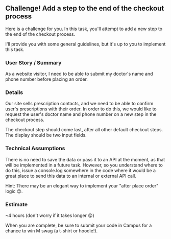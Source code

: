 ## Challenge! Add a step to the end of the checkout process
Here is a challenge for you. In this task, you'll attempt to add a new step to the end of the checkout process.

I'll provide you with some general guidelines, but it's up to you to implement this task.

### User Story / Summary
As a website visitor, I need to be able to submit my doctor's name and phone number before placing an order.

### Details
Our site sells prescription contacts, and we need to be able to confirm user's prescriptions with their order. In order to do this, we would like to request the user's doctor name and phone number on a new step in the checkout process.

The checkout step should come last, after all other default checkout steps. The display should be two input fields.

### Technical Assumptions
There is no need to save the data or pass it to an API at the moment, as that will be implemented in a future task. However, so you understand where to do this, issue a console.log somewhere in the code where it would be a great place to send this data to an internal or external API call.

Hint: There may be an elegant way to implement your "after place order" logic 😉.

### Estimate
~4 hours (don't worry if it takes longer 😜)



When you are complete, be sure to submit your code in Campus for a chance to win M swag (a t-shirt or hoodie!).
